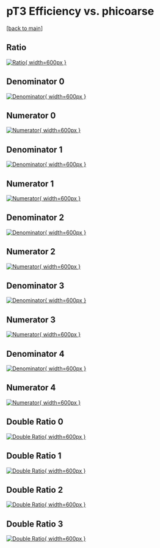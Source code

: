 # pT3 Efficiency vs. phicoarse

[[back to main](./)]



## Ratio

[![Ratio](../mtv/var/pT3_xtr_11_1_eff_phicoarse.png){ width=600px }](../mtv/var/pT3_xtr_11_1_eff_phicoarse.pdf)

## Denominator 0

[![Denominator](../mtv/den/pT3_xtr_11_1_eff_phicoarse_den0.png){ width=600px }](../mtv/den/pT3_xtr_11_1_eff_phicoarse_den0.pdf)

## Numerator 0

[![Numerator](../mtv/num/pT3_xtr_11_1_eff_phicoarse_num0.png){ width=600px }](../mtv/num/pT3_xtr_11_1_eff_phicoarse_num0.pdf)

## Denominator 1

[![Denominator](../mtv/den/pT3_xtr_11_1_eff_phicoarse_den1.png){ width=600px }](../mtv/den/pT3_xtr_11_1_eff_phicoarse_den1.pdf)

## Numerator 1

[![Numerator](../mtv/num/pT3_xtr_11_1_eff_phicoarse_num1.png){ width=600px }](../mtv/num/pT3_xtr_11_1_eff_phicoarse_num1.pdf)

## Denominator 2

[![Denominator](../mtv/den/pT3_xtr_11_1_eff_phicoarse_den2.png){ width=600px }](../mtv/den/pT3_xtr_11_1_eff_phicoarse_den2.pdf)

## Numerator 2

[![Numerator](../mtv/num/pT3_xtr_11_1_eff_phicoarse_num2.png){ width=600px }](../mtv/num/pT3_xtr_11_1_eff_phicoarse_num2.pdf)

## Denominator 3

[![Denominator](../mtv/den/pT3_xtr_11_1_eff_phicoarse_den3.png){ width=600px }](../mtv/den/pT3_xtr_11_1_eff_phicoarse_den3.pdf)

## Numerator 3

[![Numerator](../mtv/num/pT3_xtr_11_1_eff_phicoarse_num3.png){ width=600px }](../mtv/num/pT3_xtr_11_1_eff_phicoarse_num3.pdf)

## Denominator 4

[![Denominator](../mtv/den/pT3_xtr_11_1_eff_phicoarse_den4.png){ width=600px }](../mtv/den/pT3_xtr_11_1_eff_phicoarse_den4.pdf)

## Numerator 4

[![Numerator](../mtv/num/pT3_xtr_11_1_eff_phicoarse_num4.png){ width=600px }](../mtv/num/pT3_xtr_11_1_eff_phicoarse_num4.pdf)

## Double Ratio 0

[![Double Ratio](../mtv/ratio/pT3_xtr_11_1_eff_phicoarse_ratio0.png){ width=600px }](../mtv/ratio/pT3_xtr_11_1_eff_phicoarse_ratio0.pdf)

## Double Ratio 1

[![Double Ratio](../mtv/ratio/pT3_xtr_11_1_eff_phicoarse_ratio1.png){ width=600px }](../mtv/ratio/pT3_xtr_11_1_eff_phicoarse_ratio1.pdf)

## Double Ratio 2

[![Double Ratio](../mtv/ratio/pT3_xtr_11_1_eff_phicoarse_ratio2.png){ width=600px }](../mtv/ratio/pT3_xtr_11_1_eff_phicoarse_ratio2.pdf)

## Double Ratio 3

[![Double Ratio](../mtv/ratio/pT3_xtr_11_1_eff_phicoarse_ratio3.png){ width=600px }](../mtv/ratio/pT3_xtr_11_1_eff_phicoarse_ratio3.pdf)

